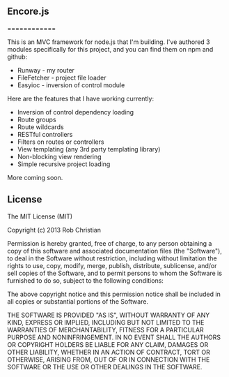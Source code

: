 
## Encore.js
============

This is an MVC framework for node.js that I'm building. I've authored 3 modules specifically for this project,
and you can find them on npm and github:  
* Runway - my router
* FileFetcher - project file loader
* Easyioc - inversion of control module

Here are the features that I have working currently:  

* Inversion of control dependency loading  
* Route groups  
* Route wildcards  
* RESTful controllers  
* Filters on routes or controllers  
* View templating (any 3rd party templating library)  
* Non-blocking view rendering  
* Simple recursive project loading

More coming soon.

## License

The MIT License (MIT)

Copyright (c) 2013 Rob Christian

Permission is hereby granted, free of charge, to any person obtaining a copy of
this software and associated documentation files (the "Software"), to deal in
the Software without restriction, including without limitation the rights to
use, copy, modify, merge, publish, distribute, sublicense, and/or sell copies of
the Software, and to permit persons to whom the Software is furnished to do so,
subject to the following conditions:

The above copyright notice and this permission notice shall be included in all
copies or substantial portions of the Software.

THE SOFTWARE IS PROVIDED "AS IS", WITHOUT WARRANTY OF ANY KIND, EXPRESS OR
IMPLIED, INCLUDING BUT NOT LIMITED TO THE WARRANTIES OF MERCHANTABILITY, FITNESS
FOR A PARTICULAR PURPOSE AND NONINFRINGEMENT. IN NO EVENT SHALL THE AUTHORS OR
COPYRIGHT HOLDERS BE LIABLE FOR ANY CLAIM, DAMAGES OR OTHER LIABILITY, WHETHER
IN AN ACTION OF CONTRACT, TORT OR OTHERWISE, ARISING FROM, OUT OF OR IN
CONNECTION WITH THE SOFTWARE OR THE USE OR OTHER DEALINGS IN THE SOFTWARE.
